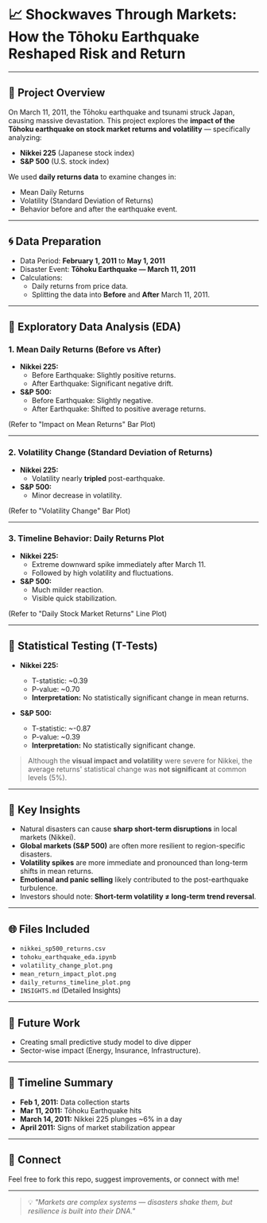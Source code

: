 # 📈 Shockwaves Through Markets: How the Tōhoku Earthquake Reshaped Risk and Return

---

## 📖 Project Overview
On March 11, 2011, the Tōhoku earthquake and tsunami struck Japan, causing massive devastation. This project explores the **impact of the Tōhoku earthquake on stock market returns and volatility** — specifically analyzing:

- **Nikkei 225** (Japanese stock index)
- **S&P 500** (U.S. stock index)

We used **daily returns data** to examine changes in:
- Mean Daily Returns
- Volatility (Standard Deviation of Returns)
- Behavior before and after the earthquake event.

---

## 🌀 Data Preparation

- Data Period: **February 1, 2011** to **May 1, 2011**
- Disaster Event: **Tōhoku Earthquake — March 11, 2011**
- Calculations:
  - Daily returns from price data.
  - Splitting the data into **Before** and **After** March 11, 2011.

---

## 🔢 Exploratory Data Analysis (EDA)

### 1. Mean Daily Returns (Before vs After)
- **Nikkei 225:**
  - Before Earthquake: Slightly positive returns.
  - After Earthquake: Significant negative drift.
- **S&P 500:**
  - Before Earthquake: Slightly negative.
  - After Earthquake: Shifted to positive average returns.

(Refer to "Impact on Mean Returns" Bar Plot)

---

### 2. Volatility Change (Standard Deviation of Returns)
- **Nikkei 225:**
  - Volatility nearly **tripled** post-earthquake.
- **S&P 500:**
  - Minor decrease in volatility.

(Refer to "Volatility Change" Bar Plot)

---

### 3. Timeline Behavior: Daily Returns Plot
- **Nikkei 225:**
  - Extreme downward spike immediately after March 11.
  - Followed by high volatility and fluctuations.
- **S&P 500:**
  - Much milder reaction.
  - Visible quick stabilization.

(Refer to "Daily Stock Market Returns" Line Plot)

---

## 🔄 Statistical Testing (T-Tests)
- **Nikkei 225:**
  - T-statistic: ~0.39
  - P-value: ~0.70
  - **Interpretation:** No statistically significant change in mean returns.

- **S&P 500:**
  - T-statistic: ~-0.87
  - P-value: ~0.39
  - **Interpretation:** No statistically significant change.

> Although the **visual impact and volatility** were severe for Nikkei, the average returns' statistical change was **not significant** at common levels (5%).

---

## 🔬 Key Insights
- Natural disasters can cause **sharp short-term disruptions** in local markets (Nikkei).
- **Global markets (S&P 500)** are often more resilient to region-specific disasters.
- **Volatility spikes** are more immediate and pronounced than long-term shifts in mean returns.
- **Emotional and panic selling** likely contributed to the post-earthquake turbulence.
- Investors should note: **Short-term volatility ≠ long-term trend reversal**.

---

## 🌐 Files Included
- `nikkei_sp500_returns.csv`
- `tohoku_earthquake_eda.ipynb`
- `volatility_change_plot.png`
- `mean_return_impact_plot.png`
- `daily_returns_timeline_plot.png`
- `INSIGHTS.md` (Detailed Insights)

---

## 🚀 Future Work
- Creating small predictive study model to dive dipper
- Sector-wise impact (Energy, Insurance, Infrastructure).

---

## 📅 Timeline Summary
- **Feb 1, 2011:** Data collection starts
- **Mar 11, 2011:** Tōhoku Earthquake hits
- **March 14, 2011:** Nikkei 225 plunges ~6% in a day
- **April 2011:** Signs of market stabilization appear

---

## 🔗 Connect
Feel free to fork this repo, suggest improvements, or connect with me!

---

> 💡 *"Markets are complex systems — disasters shake them, but resilience is built into their DNA."*

